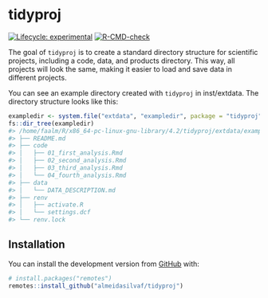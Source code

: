 
<!-- README.md is generated from README.Rmd. Please edit that file -->

# tidyproj

<!-- badges: start -->

[![Lifecycle:
experimental](https://img.shields.io/badge/lifecycle-experimental-orange.svg)](https://lifecycle.r-lib.org/articles/stages.html#experimental)
[![R-CMD-check](https://github.com/almeidasilvaf/tidyproj/workflows/R-CMD-check/badge.svg)](https://github.com/almeidasilvaf/tidyproj/actions)
<!-- badges: end -->

The goal of `tidyproj` is to create a standard directory structure for
scientific projects, including a code, data, and products directory.
This way, all projects will look the same, making it easier to load and
save data in different projects.

You can see an example directory created with `tidyproj` in
inst/extdata. The directory structure looks like this:

``` r
exampledir <- system.file("extdata", "exampledir", package = "tidyproj")
fs::dir_tree(exampledir)
#> /home/faalm/R/x86_64-pc-linux-gnu-library/4.2/tidyproj/extdata/exampledir
#> ├── README.md
#> ├── code
#> │   ├── 01_first_analysis.Rmd
#> │   ├── 02_second_analysis.Rmd
#> │   ├── 03_third_analysis.Rmd
#> │   └── 04_fourth_analysis.Rmd
#> ├── data
#> │   └── DATA_DESCRIPTION.md
#> ├── renv
#> │   ├── activate.R
#> │   └── settings.dcf
#> └── renv.lock
```

## Installation

You can install the development version from
[GitHub](https://github.com/) with:

``` r
# install.packages("remotes")
remotes::install_github("almeidasilvaf/tidyproj")
```
